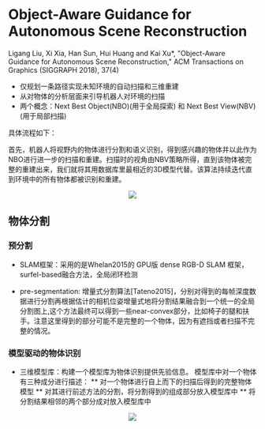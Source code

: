 # Object-Aware Guidance for Autonomous Scene Reconstruction

Ligang Liu, Xi Xia, Han Sun, Hui Huang and Kai Xu*, "Object-Aware Guidance for Autonomous Scene Reconstruction," ACM Transactions on Graphics (SIGGRAPH 2018), 37(4)

* 仅规划一条路径实现未知环境的自动扫描和三维重建
* 从对物体的分析层面来引导机器人对环境的扫描
* 两个概念：Next Best Object(NBO)(用于全局探索) 和 Next Best View(NBV)(用于局部扫描)

具体流程如下：

首先，机器人将视野内的物体进行分割和语义识别，得到感兴趣的物体并以此作为NBO进行进一步的扫描和重建。扫描时的视角由NBV策略所得，直到该物体被完整的重建出来，我们就将其用数据库里最相近的3D模型代替。该算法持续迭代直到环境中的所有物体都被识别和重建。

<div align="center">
<img src="https://i.loli.net/2018/08/09/5b6bad8439ebb.png"  />
</div>

## 物体分割

### 预分割

* SLAM框架：采用的是Whelan2015的 GPU版 dense RGB-D SLAM 框架，surfel-based融合方法，全局闭环检测

* pre-segmentation: 增量式分割算法[Tateno2015]，分别对得到的每帧深度数据进行分割再根据估计的相机位姿增量式地将分割结果融合到一个统一的全局分割图上,这个方法最终可以得到一些near-convex部分，比如椅子的腿和扶手。注意这里得到的部分可能不是完整的一个物体，因为有遮挡或者扫描不完整的情况。

### 模型驱动的物体识别

* 三维模型库：构建一个模型库为物体识别提供先验信息。 模型库中对一个物体有三种成分进行描述：
** 对一个物体进行自上而下的扫描后得到的完整物体模型
** 对其进行前述方法的分割，将分割得到的组成部分放入模型库中
** 将分割结果相邻的两个部分成对放入模型库中

<div align="center">
<img src="https://i.loli.net/2018/08/09/5b6bf020924ae.png"  />
</div>
